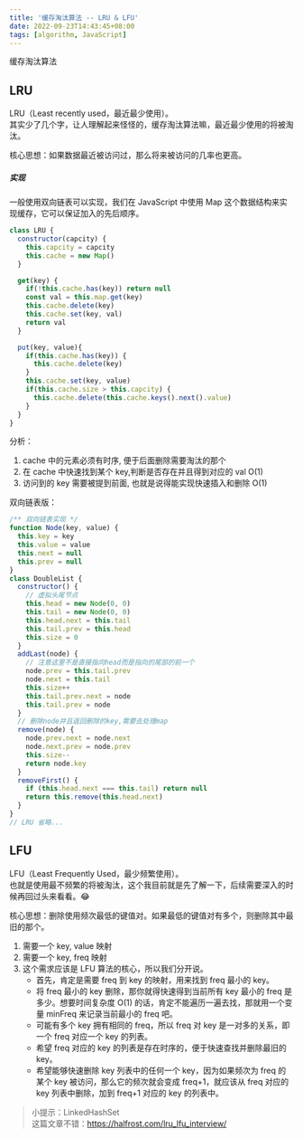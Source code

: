```yaml
---
title: '缓存淘汰算法 -- LRU & LFU'
date: 2022-09-23T14:43:45+08:00
tags: [algorithm, JavaScript]
---
```


缓存淘汰算法

## LRU

LRU（Least recently used，最近最少使用）。  
其实少了几个字，让人理解起来怪怪的，缓存淘汰算法嘛，最近最少使用的将被淘汰。

核心思想：如果数据最近被访问过，那么将来被访问的几率也更高。

##### 实现

一般使用双向链表可以实现，我们在 JavaScript 中使用 Map 这个数据结构来实现缓存，它可以保证加入的先后顺序。

```JavaScript
class LRU {
  constructor(capcity) {
    this.capcity = capcity
    this.cache = new Map()
  }

  get(key) {
    if(!this.cache.has(key)) return null
    const val = this.map.get(key)
    this.cache.delete(key)
    this.cache.set(key, val)
    return val
  }

  put(key, value){
    if(this.cache.has(key)) {
      this.cache.delete(key)
    }
    this.cache.set(key, value)
    if(this.cache.size > this.capcity) {
      this.cache.delete(this.cache.keys().next().value)
    }
  }
}
```

分析：

1. cache 中的元素必须有时序, 便于后面删除需要淘汰的那个
2. 在 cache 中快速找到某个 key,判断是否存在并且得到对应的 val O(1)
3. 访问到的 key 需要被提到前面, 也就是说得能实现快速插入和删除 O(1)

双向链表版：

```JavaScript
/** 双向链表实现 */
function Node(key, value) {
  this.key = key
  this.value = value
  this.next = null
  this.prev = null
}
class DoubleList {
  constructor() {
    // 虚拟头尾节点
    this.head = new Node(0, 0)
    this.tail = new Node(0, 0)
    this.head.next = this.tail
    this.tail.prev = this.head
    this.size = 0
  }
  addLast(node) {
    // 注意这里不是直接指向head而是指向的尾部的前一个
    node.prev = this.tail.prev
    node.next = this.tail
    this.size++
    this.tail.prev.next = node
    this.tail.prev = node
  }
  // 删除node并且返回删除的key,需要去处理map
  remove(node) {
    node.prev.next = node.next
    node.next.prev = node.prev
    this.size--
    return node.key
  }
  removeFirst() {
    if (this.head.next === this.tail) return null
    return this.remove(this.head.next)
  }
}
// LRU 省略...
```

## LFU

LFU（Least Frequently Used，最少频繁使用）。  
也就是使用最不频繁的将被淘汰，这个我目前就是先了解一下，后续需要深入的时候再回过头来看看。😂

核心思想：删除使用频次最低的键值对。如果最低的键值对有多个，则删除其中最旧的那个。

1. 需要一个 key, value 映射
2. 需要一个 key, freq 映射
3. 这个需求应该是 LFU 算法的核心，所以我们分开说。
   - 首先，肯定是需要 freq 到 key 的映射，用来找到 freq 最小的 key。
   - 将 freq 最小的 key 删除，那你就得快速得到当前所有 key 最小的 freq 是多少。想要时间复杂度 O(1) 的话，肯定不能遍历一遍去找，那就用一个变量 minFreq 来记录当前最小的 freq 吧。
   - 可能有多个 key 拥有相同的 freq，所以 freq 对 key 是一对多的关系，即一个 freq 对应一个 key 的列表。
   - 希望 freq 对应的 key 的列表是存在时序的，便于快速查找并删除最旧的 key。
   - 希望能够快速删除 key 列表中的任何一个 key，因为如果频次为 freq 的某个 key 被访问，那么它的频次就会变成 freq+1，就应该从 freq 对应的 key 列表中删除，加到 freq+1 对应的 key 的列表中。

> 小提示：LinkedHashSet  
> 这篇文章不错：https://halfrost.com/lru_lfu_interview/
